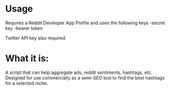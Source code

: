 # Usage
Requires a Reddit Developer App Profile and uses the following keys
-secret key
-bearer token

Twitter API key also required

# What it is:
A script that can help aggregate ads, reddit sentiments, hashtags, etc. Designed for use commercially as a semi-SEO tool to find the best hashtags for a selected niche.
